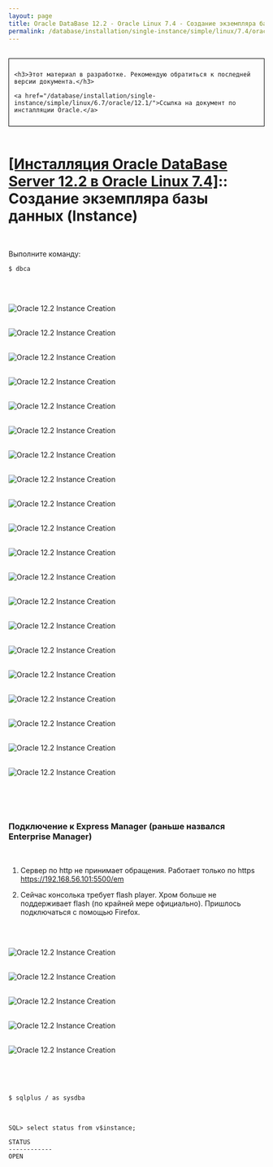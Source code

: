 ```yaml
---
layout: page
title: Oracle DataBase 12.2 - Oracle Linux 7.4 - Создание экземпляра базы данных (Instance)
permalink: /database/installation/single-instance/simple/linux/7.4/oracle/12.2/oracle-instance-creation/
---
```


<br/>

<div style="padding:10px; border:thin solid black;">

	<h3>Этот материал в разработке. Рекомендую обратиться к последней версии документа.</h3>

    <a href="/database/installation/single-instance/simple/linux/6.7/oracle/12.1/">Ссылка на документ по инсталляции Oracle.</a>

</div>

<br/>

# <a href="/database/installation/single-instance/simple/linux/7.4/oracle/12.2/">[Инсталляция Oracle DataBase Server 12.2 в Oracle Linux 7.4]</a>:: Создание экземпляра базы данных (Instance)


<br/>

Выполните команду:

	$ dbca


<br/><br/>


<img src="//img.oracledba.net/01-database/02-installation/01-single-instance/01-simple/02-linux/7.4/oracle/12.2/04-instance-creation/instance-creation_01.png" border="0" alt="Oracle 12.2 Instance Creation"><br/><br/>


<img src="//img.oracledba.net/01-database/02-installation/01-single-instance/01-simple/02-linux/7.4/oracle/12.2/04-instance-creation/instance-creation_02.png" border="0" alt="Oracle 12.2 Instance Creation"><br/><br/>

<img src="//img.oracledba.net/01-database/02-installation/01-single-instance/01-simple/02-linux/7.4/oracle/12.2/04-instance-creation/instance-creation_03.png" border="0" alt="Oracle 12.2 Instance Creation"><br/><br/>

<img src="//img.oracledba.net/01-database/02-installation/01-single-instance/01-simple/02-linux/7.4/oracle/12.2/04-instance-creation/instance-creation_04.png" border="0" alt="Oracle 12.2 Instance Creation"><br/><br/>

<img src="//img.oracledba.net/01-database/02-installation/01-single-instance/01-simple/02-linux/7.4/oracle/12.2/04-instance-creation/instance-creation_05.png" border="0" alt="Oracle 12.2 Instance Creation"><br/><br/>

<img src="//img.oracledba.net/01-database/02-installation/01-single-instance/01-simple/02-linux/7.4/oracle/12.2/04-instance-creation/instance-creation_06.png" border="0" alt="Oracle 12.2 Instance Creation"><br/><br/>

<img src="//img.oracledba.net/01-database/02-installation/01-single-instance/01-simple/02-linux/7.4/oracle/12.2/04-instance-creation/instance-creation_07.png" border="0" alt="Oracle 12.2 Instance Creation"><br/><br/>

<img src="//img.oracledba.net/01-database/02-installation/01-single-instance/01-simple/02-linux/7.4/oracle/12.2/04-instance-creation/instance-creation_08.png" border="0" alt="Oracle 12.2 Instance Creation"><br/><br/>

<img src="//img.oracledba.net/01-database/02-installation/01-single-instance/01-simple/02-linux/7.4/oracle/12.2/04-instance-creation/instance-creation_09.png" border="0" alt="Oracle 12.2 Instance Creation"><br/><br/>

<img src="//img.oracledba.net/01-database/02-installation/01-single-instance/01-simple/02-linux/7.4/oracle/12.2/04-instance-creation/instance-creation_10.png" border="0" alt="Oracle 12.2 Instance Creation"><br/><br/>

<img src="//img.oracledba.net/01-database/02-installation/01-single-instance/01-simple/02-linux/7.4/oracle/12.2/04-instance-creation/instance-creation_11.png" border="0" alt="Oracle 12.2 Instance Creation"><br/><br/>

<img src="//img.oracledba.net/01-database/02-installation/01-single-instance/01-simple/02-linux/7.4/oracle/12.2/04-instance-creation/instance-creation_12.png" border="0" alt="Oracle 12.2 Instance Creation"><br/><br/>

<img src="//img.oracledba.net/01-database/02-installation/01-single-instance/01-simple/02-linux/7.4/oracle/12.2/04-instance-creation/instance-creation_13.png" border="0" alt="Oracle 12.2 Instance Creation"><br/><br/>

<img src="//img.oracledba.net/01-database/02-installation/01-single-instance/01-simple/02-linux/7.4/oracle/12.2/04-instance-creation/instance-creation_14.png" border="0" alt="Oracle 12.2 Instance Creation"><br/><br/>

<img src="//img.oracledba.net/01-database/02-installation/01-single-instance/01-simple/02-linux/7.4/oracle/12.2/04-instance-creation/instance-creation_15.png" border="0" alt="Oracle 12.2 Instance Creation"><br/><br/>

<img src="//img.oracledba.net/01-database/02-installation/01-single-instance/01-simple/02-linux/7.4/oracle/12.2/04-instance-creation/instance-creation_16.png" border="0" alt="Oracle 12.2 Instance Creation"><br/><br/>


<img src="//img.oracledba.net/01-database/02-installation/01-single-instance/01-simple/02-linux/7.4/oracle/12.2/04-instance-creation/instance-creation_17.png" border="0" alt="Oracle 12.2 Instance Creation"><br/><br/>

<img src="//img.oracledba.net/01-database/02-installation/01-single-instance/01-simple/02-linux/7.4/oracle/12.2/04-instance-creation/instance-creation_18.png" border="0" alt="Oracle 12.2 Instance Creation"><br/><br/>

<img src="//img.oracledba.net/01-database/02-installation/01-single-instance/01-simple/02-linux/7.4/oracle/12.2/04-instance-creation/instance-creation_19.png" border="0" alt="Oracle 12.2 Instance Creation"><br/><br/>

<img src="//img.oracledba.net/01-database/02-installation/01-single-instance/01-simple/02-linux/7.4/oracle/12.2/04-instance-creation/instance-creation_20.png" border="0" alt="Oracle 12.2 Instance Creation"><br/><br/>



<br/><br/>


### Подключение к Express Manager (раньше назвался Enterprise Manager)

<br/>

1) Сервер по http не принимает обращения. Работает только по https <br/>
https://192.168.56.101:5500/em

2) Сейчас консолька требует flash player. Хром больше не поддерживает flash (по крайней мере официально). Пришлось подключаться с помощью Firefox.


<br/><br/>



<img src="//img.oracledba.net/01-database/02-installation/01-single-instance/01-simple/02-linux/7.4/oracle/12.2/04-instance-creation/instance-creation_21.png" border="0" alt="Oracle 12.2 Instance Creation"><br/><br/>

<img src="//img.oracledba.net/01-database/02-installation/01-single-instance/01-simple/02-linux/7.4/oracle/12.2/04-instance-creation/instance-creation_22.png" border="0" alt="Oracle 12.2 Instance Creation"><br/><br/>

<img src="//img.oracledba.net/01-database/02-installation/01-single-instance/01-simple/02-linux/7.4/oracle/12.2/04-instance-creation/instance-creation_23.png" border="0" alt="Oracle 12.2 Instance Creation"><br/><br/>

<img src="//img.oracledba.net/01-database/02-installation/01-single-instance/01-simple/02-linux/7.4/oracle/12.2/04-instance-creation/instance-creation_24.png" border="0" alt="Oracle 12.2 Instance Creation"><br/><br/>

<img src="//img.oracledba.net/01-database/02-installation/01-single-instance/01-simple/02-linux/7.4/oracle/12.2/04-instance-creation/instance-creation_25.png" border="0" alt="Oracle 12.2 Instance Creation"><br/><br/>



<br/><br/>

	$ sqlplus / as sysdba

<br/>

	SQL> select status from v$instance;

	STATUS
	------------
	OPEN
